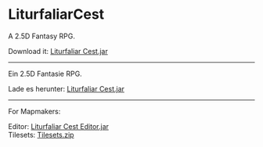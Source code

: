 # LiturfaliarCest #

A 2.5D Fantasy RPG.

Download it: [Liturfaliar Cest.jar](https://github.com/Dakror/LiturfaliarCest/raw/master/LiturfaliarCest.jar)<br>


------------------------
Ein 2.5D Fantasie RPG.

Lade es herunter: [Liturfaliar Cest.jar](http://dakror.de/download?u=https://github.com/Dakror/LiturfaliarCest/raw/master/LiturfaliarCest.jar)<br>



------------------------
For Mapmakers:

Editor: [Liturfaliar Cest Editor.jar](https://github.com/Dakror/LiturfaliarCest/raw/master/LiturfaliarCestEditor.jar)<br>
Tilesets: [Tilesets.zip](https://github.com/Dakror/LiturfaliarCest/raw/master/Tilesets.zip)
